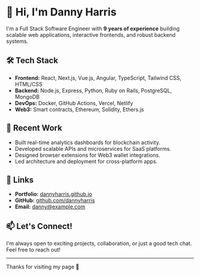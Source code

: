 # 👋 Hi, I'm Danny Harris

I'm a Full Stack Software Engineer with **9 years of experience** building scalable web applications, interactive frontends, and robust backend systems.

## 🛠️ Tech Stack
- **Frontend:** React, Next.js, Vue.js, Angular, TypeScript, Tailwind CSS, HTML/CSS
- **Backend:** Node.js, Express, Python, Ruby on Rails, PostgreSQL, MongoDB
- **DevOps:** Docker, GitHub Actions, Vercel, Netlify
- **Web3:** Smart contracts, Ethereum, Solidity, Ethers.js

## 💼 Recent Work
- Built real-time analytics dashboards for blockchain activity.
- Developed scalable APIs and microservices for SaaS platforms.
- Designed browser extensions for Web3 wallet integrations.
- Led architecture and deployment for cross-platform apps.

## 🔗 Links
- **Portfolio:** [dannyharris.github.io](https://dannydev101.github.io)
- **GitHub:** [github.com/dannyharris](https://github.com/dannydev101)
- **Email:** danny@example.com

## 📫 Let's Connect!
I'm always open to exciting projects, collaboration, or just a good tech chat. Feel free to reach out!

---

Thanks for visiting my page 🚀
